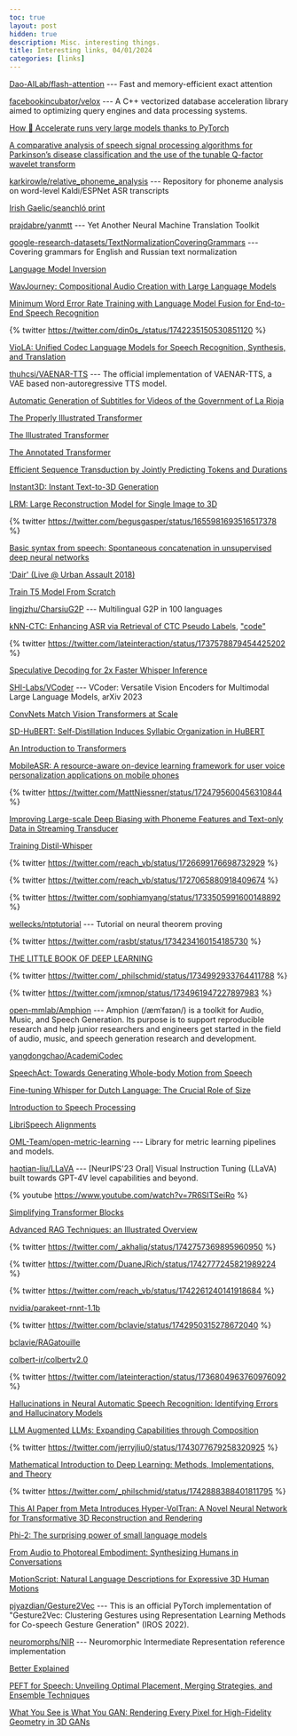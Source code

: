 ```yaml
---
toc: true
layout: post
hidden: true
description: Misc. interesting things.
title: Interesting links, 04/01/2024
categories: [links]
---
```


[Dao-AILab/flash-attention](https://github.com/Dao-AILab/flash-attention) --- Fast and memory-efficient exact attention

[facebookincubator/velox](https://github.com/facebookincubator/velox) --- A C++ vectorized database acceleration library aimed to optimizing query engines and data processing systems.

[How 🤗 Accelerate runs very large models thanks to PyTorch](https://huggingface.co/blog/accelerate-large-models)

[A comparative analysis of speech signal processing algorithms for Parkinson’s disease classification and the use of the tunable Q-factor wavelet transform](https://www.sciencedirect.com/science/article/pii/S1568494618305799)

[karkirowle/relative_phoneme_analysis](https://github.com/karkirowle/relative_phoneme_analysis) --- Repository for phoneme analysis on word-level Kaldi/ESPNet ASR transcripts

[Irish Gaelic/seanchló print](https://readcoop.eu/model/irish-gaelic-seanchlo-print/)

[prajdabre/yanmtt](https://github.com/prajdabre/yanmtt) --- Yet Another Neural Machine Translation Toolkit

[google-research-datasets/TextNormalizationCoveringGrammars](https://github.com/google-research-datasets/TextNormalizationCoveringGrammars) --- Covering grammars for English and Russian text normalization

[Language Model Inversion](https://arxiv.org/abs/2311.13647)

[WavJourney: Compositional Audio Creation with Large Language Models](https://arxiv.org/abs/2307.14335)

[Minimum Word Error Rate Training with Language Model Fusion for End-to-End Speech Recognition](https://arxiv.org/abs/2106.02302)

{% twitter https://twitter.com/din0s_/status/1742235150530851120 %}

[VioLA: Unified Codec Language Models for Speech Recognition, Synthesis, and Translation](https://arxiv.org/abs/2305.16107)

[thuhcsi/VAENAR-TTS](https://github.com/thuhcsi/VAENAR-TTS) --- The official implementation of VAENAR-TTS, a VAE based non-autoregressive TTS model.

[Automatic Generation of Subtitles for Videos of the Government of La Rioja](https://link.springer.com/chapter/10.1007/978-3-031-34020-8_30)

[The Properly Illustrated Transformer](https://aniruddhadeb.com/articles/2023/properly-illustrated-transformer.html)

[The Illustrated Transformer](https://jalammar.github.io/illustrated-transformer/)

[The Annotated Transformer](http://nlp.seas.harvard.edu/annotated-transformer/)

[Efficient Sequence Transduction by Jointly Predicting Tokens and Durations](https://arxiv.org/abs/2304.06795)

[Instant3D: Instant Text-to-3D Generation](https://arxiv.org/abs/2311.08403)

[LRM: Large Reconstruction Model for Single Image to 3D](https://arxiv.org/abs/2311.04400)

{% twitter https://twitter.com/begusgasper/status/1655981693516517378 %}

[Basic syntax from speech: Spontaneous concatenation in unsupervised deep neural networks](https://arxiv.org/abs/2305.01626)

['Dair' (Live @ Urban Assault 2018)](https://irishmetalarchive.com/videos/corr-mhona-dair-live-urban-assault-2018/)

[Train T5 Model From Scratch](https://www.kaggle.com/code/fadyelkbeer/train-t5-model-from-scratch)

[lingjzhu/CharsiuG2P](https://github.com/lingjzhu/CharsiuG2P) --- Multilingual G2P in 100 languages

[kNN-CTC: Enhancing ASR via Retrieval of CTC Pseudo Labels](https://arxiv.org/abs/2312.13560),
["code"](https://github.com/NKU-HLT/KNN-CTC)

{% twitter https://twitter.com/lateinteraction/status/1737578879454425202 %}

[Speculative Decoding for 2x Faster Whisper Inference](https://huggingface.co/blog/whisper-speculative-decoding)

[SHI-Labs/VCoder](https://github.com/SHI-Labs/VCoder) --- VCoder: Versatile Vision Encoders for Multimodal Large Language Models, arXiv 2023

[ConvNets Match Vision Transformers at Scale](https://arxiv.org/abs/2310.16764)

[SD-HuBERT: Self-Distillation Induces Syllabic Organization in HuBERT](https://arxiv.org/abs/2310.10803)

[An Introduction to Transformers](https://arxiv.org/abs/2304.10557)

[MobileASR: A resource-aware on-device learning framework for user voice personalization applications on mobile phones](https://arxiv.org/abs/2306.09384)

{% twitter https://twitter.com/MattNiessner/status/1724795600456310844 %}

[Improving Large-scale Deep Biasing with Phoneme Features and Text-only Data in Streaming Transducer](https://arxiv.org/abs/2311.08966)

[Training Distil-Whisper](https://github.com/huggingface/distil-whisper/tree/main/training?s=09#training-distil-whisper)

{% twitter https://twitter.com/reach_vb/status/1726699176698732929 %}

{% twitter https://twitter.com/reach_vb/status/1727065880918409674 %}

{% twitter https://twitter.com/sophiamyang/status/1733505991600148892 %}

[wellecks/ntptutorial](https://github.com/wellecks/ntptutorial) --- Tutorial on neural theorem proving

{% twitter https://twitter.com/rasbt/status/1734234160154185730 %}

[THE LITTLE BOOK OF DEEP LEARNING](https://fleuret.org/francois/lbdl.html)

{% twitter https://twitter.com/_philschmid/status/1734992933764411788 %}

{% twitter https://twitter.com/jxmnop/status/1734961947227897983 %}

[open-mmlab/Amphion](https://github.com/open-mmlab/Amphion) --- Amphion (/æmˈfaɪən/) is a toolkit for Audio, Music, and Speech Generation. Its purpose is to support reproducible research and help junior researchers and engineers get started in the field of audio, music, and speech generation research and development.

[yangdongchao/AcademiCodec](https://github.com/yangdongchao/AcademiCodec)

[SpeechAct: Towards Generating Whole-body Motion from Speech](https://arxiv.org/abs/2311.17425)

[Fine-tuning Whisper for Dutch Language: The Crucial Role of Size](https://blog.ml6.eu/fine-tuning-whisper-for-dutch-language-the-crucial-role-of-size-dd5a7012d45f)

[Introduction to Speech Processing](https://speechprocessingbook.aalto.fi/index.html)

[LibriSpeech Alignments](https://zenodo.org/records/2619474)

[OML-Team/open-metric-learning](https://github.com/OML-Team/open-metric-learning) --- Library for metric learning pipelines and models.

[haotian-liu/LLaVA](https://github.com/haotian-liu/LLaVA) --- [NeurIPS'23 Oral] Visual Instruction Tuning (LLaVA) built towards GPT-4V level capabilities and beyond.

{% youtube https://www.youtube.com/watch?v=7R6SITSeiRo %}

[Simplifying Transformer Blocks](https://arxiv.org/abs/2311.01906)

[Advanced RAG Techniques: an Illustrated Overview](https://pub.towardsai.net/advanced-rag-techniques-an-illustrated-overview-04d193d8fec6)

{% twitter https://twitter.com/_akhaliq/status/1742757369895960950 %}

{% twitter https://twitter.com/DuaneJRich/status/1742777245821989224 %}

{% twitter https://twitter.com/reach_vb/status/1742261240141918684 %}

[nvidia/parakeet-rnnt-1.1b](https://huggingface.co/nvidia/parakeet-rnnt-1.1b)

{% twitter https://twitter.com/bclavie/status/1742950315278672040 %}

[bclavie/RAGatouille](https://github.com/bclavie/RAGatouille)

[colbert-ir/colbertv2.0](https://huggingface.co/colbert-ir/colbertv2.0)

{% twitter https://twitter.com/lateinteraction/status/1736804963760976092 %}

[Hallucinations in Neural Automatic Speech Recognition: Identifying Errors and Hallucinatory Models](https://arxiv.org/abs/2401.01572)

[LLM Augmented LLMs: Expanding Capabilities through Composition](https://arxiv.org/abs/2401.02412)

{% twitter https://twitter.com/jerryjliu0/status/1743077679258320925 %}

[Mathematical Introduction to Deep Learning: Methods, Implementations, and Theory](https://arxiv.org/abs/2310.20360)

{% twitter https://twitter.com/_philschmid/status/1742888388401811795 %}

[This AI Paper from Meta Introduces Hyper-VolTran: A Novel Neural Network for Transformative 3D Reconstruction and Rendering](https://www.marktechpost.com/2024/01/03/this-ai-paper-from-mete-introduces-hyper-voltran-a-novel-neural-network-for-transformative-3d-reconstruction-and-rendering/)

[Phi-2: The surprising power of small language models](https://www.microsoft.com/en-us/research/blog/phi-2-the-surprising-power-of-small-language-models/)

[From Audio to Photoreal Embodiment: Synthesizing Humans in Conversations](https://arxiv.org/abs/2401.01885)

[MotionScript: Natural Language Descriptions for Expressive 3D Human Motions](https://arxiv.org/abs/2312.12634)

[pjyazdian/Gesture2Vec](https://github.com/pjyazdian/Gesture2Vec) --- This is an official PyTorch implementation of "Gesture2Vec: Clustering Gestures using Representation Learning Methods for Co-speech Gesture Generation" (IROS 2022).

[neuromorphs/NIR](https://github.com/neuromorphs/NIR) --- Neuromorphic Intermediate Representation reference implementation

[Better Explained](https://betterexplained.com/)

[PEFT for Speech: Unveiling Optimal Placement, Merging Strategies, and Ensemble Techniques](https://arxiv.org/abs/2401.02122)

[What You See is What You GAN: Rendering Every Pixel for High-Fidelity Geometry in 3D GANs](https://arxiv.org/abs/2401.02411)


